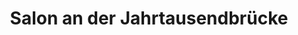 ---
title: "Salon an der Jahrtausendbrücke"
url: /brandenburg-an-der-havel/salon-an-der-jahrtausendbruecke/
shop: Friseur
---